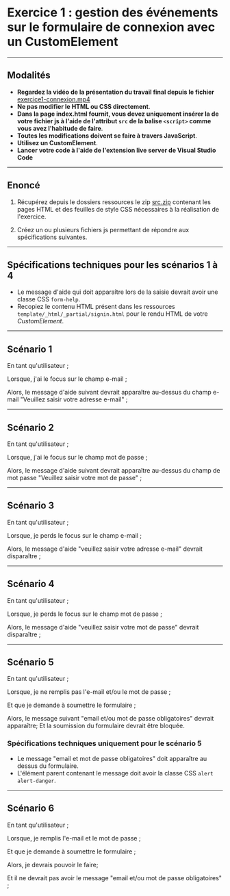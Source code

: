 # Exercice 1 : gestion des événements sur le formulaire de connexion avec un CustomElement

---

## Modalités

- **Regardez la vidéo de la présentation du travail final depuis le fichier** [exercice1-connexion.mp4](../ressources/videos/app-1.mp4)
- **Ne pas modifier le HTML ou CSS directement**.
- **Dans la page index.html fournit, vous devez uniquement insérer la de votre fichier js à l'aide de l'attribut `src` de la balise `<script>` comme vous avez l'habitude de faire**.
- **Toutes les modifications doivent se faire à travers JavaScript**.
- **Utilisez un CustomElement**.
- **Lancer votre code à l'aide de l'extension live server de Visual Studio Code**

---

## Enoncé

1. Récupérez depuis le dossiers ressources le zip [src.zip](../ressources/src.zip) contenant les pages HTML et des feuilles de style CSS nécessaires à la réalisation de l'exercice.

2. Créez un ou plusieurs fichiers js permettant de répondre aux spécifications suivantes.

---


## Spécifications techniques pour les scénarios 1 à 4

- Le message d'aide qui doit apparaître lors de la saisie devrait avoir une classe CSS `form-help`.
- Recopiez le contenu HTML présent dans les ressources `template/_html/_partial/signin.html` pour le rendu HTML de votre *CustomElement*.

---

## Scénario 1

En tant qu'utilisateur ;

Lorsque, j'ai le focus sur le champ e-mail ;

Alors, le message d'aide suivant devrait apparaître au-dessus du champ e-mail "Veuillez saisir votre adresse e-mail" ;

---

## Scénario 2

En tant qu'utilisateur ;

Lorsque, j'ai le focus sur le champ mot de passe ;

Alors, le message d'aide suivant devrait apparaître au-dessus du champ de mot passe "Veuillez saisir votre mot de passe" ;

---

## Scénario 3

En tant qu'utilisateur ;

Lorsque, je perds le focus sur le champ e-mail ;

Alors, le message d'aide "veuillez saisir votre adresse e-mail" devrait disparaître ;

---

## Scénario 4

En tant qu'utilisateur ;

Lorsque, je perds le focus sur le champ mot de passe ;

Alors, le message d'aide "veuillez saisir votre mot de passe" devrait disparaître ;

---

## Scénario 5

En tant qu'utilisateur ;

Lorsque, je ne remplis pas l'e-mail et/ou le mot de passe ;

Et que je demande à soumettre le formulaire ;

Alors, le message suivant "email et/ou mot de passe obligatoires" devrait apparaître;
Et la soumission du formulaire devrait être bloquée.


### Spécifications techniques uniquement pour le scénario 5

- Le message "email et mot de passe obligatoires" doit apparaître au dessus du formulaire.
- L'élément parent contenant le message doit avoir la classe CSS `alert alert-danger`.

---

## Scénario 6

En tant qu'utilisateur ;

Lorsque, je remplis l'e-mail et le mot de passe ;

Et que je demande à soumettre le formulaire ;

Alors, je devrais pouvoir le faire;

Et il ne devrait pas avoir le message "email et/ou mot de passe obligatoires" ;


